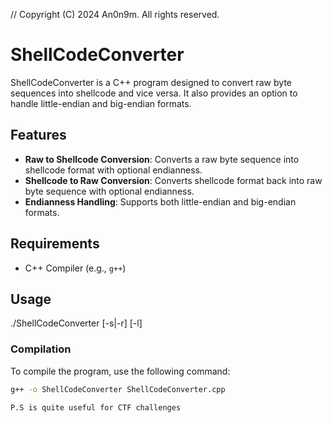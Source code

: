 // Copyright (C) 2024 An0n9m. All rights reserved.

# ShellCodeConverter

ShellCodeConverter is a C++ program designed to convert raw byte sequences into shellcode and vice versa. It also provides an option to handle little-endian and big-endian formats.

## Features

- **Raw to Shellcode Conversion**: Converts a raw byte sequence into shellcode format with optional endianness.
- **Shellcode to Raw Conversion**: Converts shellcode format back into raw byte sequence with optional endianness.
- **Endianness Handling**: Supports both little-endian and big-endian formats.

## Requirements

- C++ Compiler (e.g., `g++`)

## Usage

./ShellCodeConverter [-s|-r] [-l]

### Compilation

To compile the program, use the following command:

```sh
g++ -o ShellCodeConverter ShellCodeConverter.cpp

P.S is quite useful for CTF challenges

